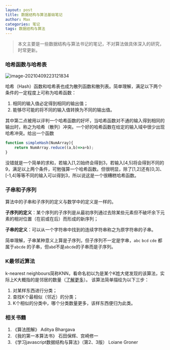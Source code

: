 ```yaml
---
layout: post
title: 数据结构与算法基础笔记
author: Max
categories: 笔记
tags: 数据结构与算法
---
```




> 本文主要是一些数据结构与算法书记的笔记，不对算法做具体深入的研究，时常更新。

### 哈希函数与哈希表

![image-20210409223121834](https://media-bed.streakingman.com/image-20210409223121834.png)

哈希（Hash）函数和哈希表也成为散列函数和散列表。简单理解，满足以下两个条件的一定程度上可称为哈希函数：

1. 相同的输入值必定得到相同的输出值；
2. 能够尽可能的将不同的输入值转换为不同的输出值。

其中第二点被用以评判一个哈希函数的好坏，当哈希函数对不通的输入得到相同的输出时，称之为哈希（散列）冲突。一个好的哈希函数在给定的输入域中很少出现哈希冲突。给出一个函数

```javascript
function simpleHash(NumArray){
    return NumArray.reduce((a,b)=>a+b);
}
```

没错就是一个简单的求和，若输入[1,2]始终会得到3，若输入[4,5]将会得到不同的9，满足以上两个条件，可勉强算一个哈希函数。但很明显，除了[1,2]还有[0,3]、[-1,4]等等不同的输入可以得到3，所以说这是一个很糟糕哈希函数。



### 子串和子序列

算法中的子串和子序列的定义与数学中的定义是一样的。

**子序列的定义**：某个序列的子序列是从最初序列通过去除某些元素但不破坏余下元素的相对位置（在前或在后）而形成的新序列；

**子串的定义**：可以从一个字符串中找到的连续字符串称之为原字符串的子串。

简单理解，子串某种意义上算是子序列，但子序列不一定是字串，`abc`  `bcd`  `cde` 都属于`abcde` 的子串，但`abd`不是`abcde`的子串而是子序列。



### K最邻近算法

k-nearest neighbours简称KNN，看命名初以为是某个K姓大佬发现的该算法，实际上K大概指的是邻居的数量（[了解更多](https://zh.wikipedia.org/wiki/K-%E8%BF%91%E9%82%BB%E7%AE%97%E6%B3%95)）。
该算法简单描绘为以下三步：

1. 对某样东西进行分类；
2. 查找K个最相似（邻近）的分类；
3. K个相似的分类中，哪个分类数量更多，该样东西便归为此类。



### 相关书籍

1. 《算法图解》 Aditya Bhargava
2. 《我的第一本算法书》 石田保辉、宫崎修一
3. 《学习javascript数据结构与算法》（第2、3版） Loiane Groner



<script>
	console.log('test')
</script>

